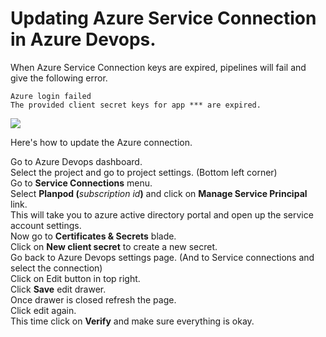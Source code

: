 # Updating Azure Service Connection in Azure Devops.

When Azure Service Connection keys are expired, pipelines will fail and give the following error.   
  
`Azure login failed`  
`The provided client secret keys for app *** are expired.`

![](https://user-images.githubusercontent.com/114651675/219621483-de7c361a-7c7f-4e40-8c87-048ee73d42d8.png)

  
  
Here's how to update the Azure connection.  
  
Go to Azure Devops dashboard.   
Select the project and go to project settings. (Bottom left corner)  
Go to **Service Connections** menu.  
Select **Planpod (**_subscription id_**)** and click on **Manage Service Principal** link.  
This will take you to azure active directory portal and open up the service account settings.  
Now go to **Certificates & Secrets** blade.  
Click on **New client secret** to create a new secret.  
Go back to Azure Devops settings page. (And to Service connections and select the connection)  
Click on Edit button in top right.  
Click **Save** edit drawer.  
Once drawer is closed refresh the page.  
Click edit again.  
This time click on **Verify** and make sure everything is okay.
